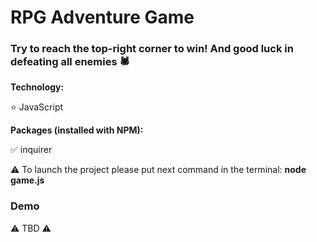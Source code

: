 # RPG Adventure Game

### Try to reach the top-right corner to win! And good luck in defeating all enemies 🕷️

**Technology:**

:star: JavaScript

**Packages (installed with NPM):**

:white_check_mark: inquirer

:warning: To launch the project please put next command in the terminal: **node game.js**

### Demo

:warning: TBD :warning:

![]()
